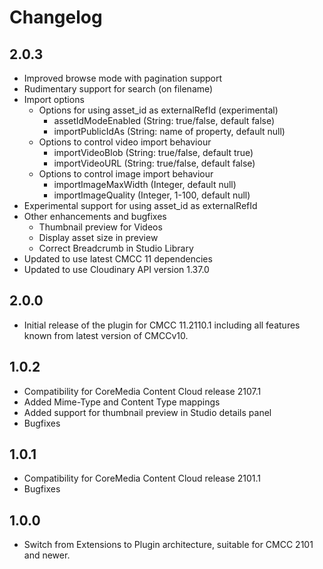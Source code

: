 # Changelog

## 2.0.3
* Improved browse mode with pagination support
* Rudimentary support for search (on filename)
* Import options
  * Options for using asset_id as externalRefId (experimental)  
    * assetIdModeEnabled (String: true/false, default false)
    * importPublicIdAs (String: name of property, default null)
  * Options to control video import behaviour
    * importVideoBlob (String: true/false, default true)
    * importVideoURL (String: true/false, default false)
  * Options to control image import behaviour 
    * importImageMaxWidth (Integer, default null)
    * importImageQuality (Integer, 1-100, default null)
* Experimental support for using asset_id as externalRefId
* Other enhancements and bugfixes 
  * Thumbnail preview for Videos
  * Display asset size in preview 
  * Correct Breadcrumb in Studio Library
* Updated to use latest CMCC 11 dependencies
* Updated to use Cloudinary API version 1.37.0 

## 2.0.0
* Initial release of the plugin for CMCC 11.2110.1 including all features known from latest version of CMCCv10.

## 1.0.2
* Compatibility for CoreMedia Content Cloud release 2107.1
* Added Mime-Type and Content Type mappings
* Added support for thumbnail preview in Studio details panel
* Bugfixes

## 1.0.1
* Compatibility for CoreMedia Content Cloud release 2101.1
* Bugfixes

## 1.0.0
* Switch from Extensions to Plugin architecture, suitable for CMCC 2101 and newer.




<!--
### General Notes 

* Update 


2007
--------------------------------------------------------------------------------

### Switch from Extensions to Plugin architecture

Suitable for CMCC 2101 and newer. 


2010.1-1
--------------------------------------------------------------------------------

### Initial Release 🥳

Basic implementation of the Content Hub API.
